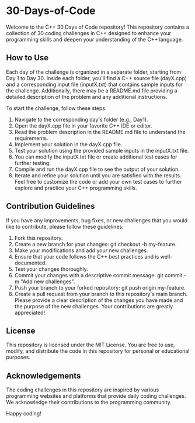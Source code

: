 # 30-Days-of-Code

Welcome to the C++ 30 Days of Code repository! This repository contains a collection of 30 coding challenges in C++ designed to enhance your programming skills and deepen your understanding of the C++ language.

## How to Use
Each day of the challenge is organized in a separate folder, starting from Day 1 to Day 30. Inside each folder, you'll find a C++ source file (dayX.cpp) and a corresponding input file (inputX.txt) that contains sample inputs for the challenge. Additionally, there may be a README.md file providing a detailed description of the problem and any additional instructions.

To start the challenge, follow these steps:

1. Navigate to the corresponding day's folder (e.g., Day1).
2. Open the dayX.cpp file in your favorite C++ IDE or editor.
3. Read the problem description in the README.md file to understand the requirements.
4. Implement your solution in the dayX.cpp file.
5. Test your solution using the provided sample inputs in the inputX.txt file.
6. You can modify the inputX.txt file or create additional test cases for further testing.
7. Compile and run the dayX.cpp file to see the output of your solution.
8. Iterate and refine your solution until you are satisfied with the results.
Feel free to customize the code or add your own test cases to further explore and practice your C++ programming skills.

## Contribution Guidelines
If you have any improvements, bug fixes, or new challenges that you would like to contribute, please follow these guidelines:

1. Fork this repository.
2. Create a new branch for your changes: git checkout -b my-feature.
3. Make your modifications and add your new challenges.
4. Ensure that your code follows the C++ best practices and is well-documented.
5. Test your changes thoroughly.
6. Commit your changes with a descriptive commit message: git commit -m "Add new challenges".
7. Push your branch to your forked repository: git push origin my-feature.
8. Create a pull request from your branch to this repository's main branch.
Please provide a clear description of the changes you have made and the purpose of the new challenges. Your contributions are greatly appreciated!

## License
This repository is licensed under the MIT License. You are free to use, modify, and distribute the code in this repository for personal or educational purposes.

## Acknowledgements
The coding challenges in this repository are inspired by various programming websites and platforms that provide daily coding challenges. We acknowledge their contributions to the programming community.

Happy coding!
